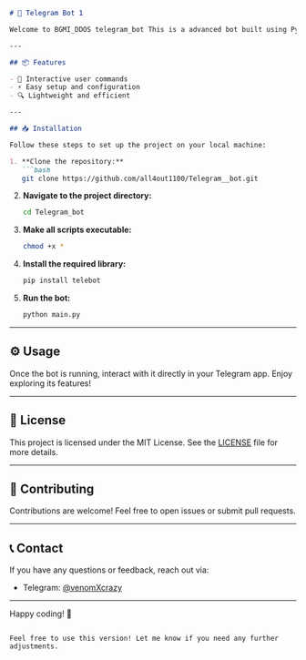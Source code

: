 
```markdown
# 🚀 Telegram Bot 1

Welcome to BGMI_DDOS telegram_bot This is a advanced bot built using Python and the Telebot library, designed to enhance your Telegram experience.

---

## 📦 Features

- 🤖 Interactive user commands
- ⚡ Easy setup and configuration
- 🔍 Lightweight and efficient

---

## 📥 Installation

Follow these steps to set up the project on your local machine:

1. **Clone the repository:**
   ```bash
   git clone https://github.com/all4out1100/Telegram__bot.git
   ```

2. **Navigate to the project directory:**
   ```bash
   cd Telegram_bot
   ```

3. **Make all scripts executable:**
   ```bash
   chmod +x *
   ```

4. **Install the required library:**
   ```bash
   pip install telebot
   ```

5. **Run the bot:**
   ```bash
   python main.py
   ```

---

## ⚙️ Usage

Once the bot is running, interact with it directly in your Telegram app. Enjoy exploring its features!

---

## 📜 License

This project is licensed under the MIT License. See the [LICENSE](LICENSE) file for more details.

---

## 🙌 Contributing

Contributions are welcome! Feel free to open issues or submit pull requests.

---

## 📞 Contact

If you have any questions or feedback, reach out via:

- Telegram: [@venomXcrazy](https://t.me/venomXcrazy)

---

Happy coding! 🎉
```

Feel free to use this version! Let me know if you need any further adjustments.
